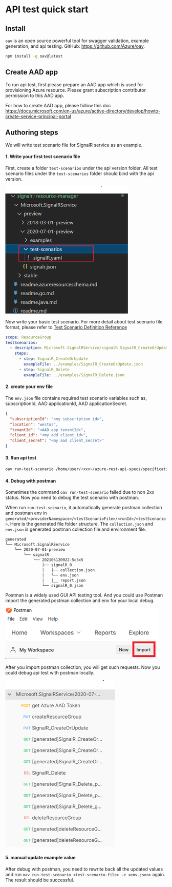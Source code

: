 <!--
 Copyright (c) 2021 Microsoft Corporation

 This software is released under the MIT License.
 https://opensource.org/licenses/MIT
-->

# API test quick start

## Install

`oav` is an open source powerful tool for swagger validation, example generation, and api testing. GitHub: https://github.com/Azure/oav.

```sh
npm install -g oav@latest
```

## Create AAD app

To run api test, first please prepare an AAD app which is used for provisioning Azure resource. Please grant subscription contributor permission to this AAD app.

For how to create AAD app, please follow this doc https://docs.microsoft.com/en-us/azure/active-directory/develop/howto-create-service-principal-portal

## Authoring steps

We will write test scenario file for SignalR service as an example.

#### 1. Write your first test scenario file

First, create a folder `test-scenarios` under the api version folder. All test scenario files under the `test-scenarios` folder should bind with the api version.

![](./folder-structure.png)

Now write your basic test scenario. For more detail about test scenario file format, please refer to
[Test Scenario Definition Reference](./TestDefinitionReference.md)

```yaml
scope: ResourceGroup
testScenarios:
  - description: Microsoft.SignalRService/signalR SignalR_CreateOrUpdate
    steps:
      - step: SignalR_CreateOrUpdate
        exampleFile: ../examples/SignalR_CreateOrUpdate.json
      - step: SignalR_Delete
        exampleFile: ../examples/SignalR_Delete.json
```

#### 2. create your env file

The `env.json` file contains required test scenario variables such as, subscriptionId, AAD applicationId, AAD applicationSecret.

```json
{
  "subscriptionId": "<my subscription id>",
  "location": "westus",
  "tenantId": "<AAD app tenantId>",
  "client_id": "<my add client_id>",
  "client_secret": "<my aad client_secret>"
}
```

#### 3. Run api test

```sh
oav run-test-scenario /home/user/<xxx>/azure-rest-api-specs/specification/signalr/resource-manager/Microsoft.SignalRService/preview/2020-07-01-preview/test-scenarios/signalR.yaml -e env.json
```

#### 4. Debug with postman

Sometimes the command `oav run-test-scenario` failed due to non 2xx status. Now you need to debug the test scenario with postman.

When run `run-test-scenario`, it automatically generate postman collection and postman env in `generated/<providerNamespace>/<testScenarioFile>/<runId>/<testScenario>`. Here is the generated file folder structure. The `collection.json` and `env.json` is generated postman collection file and environment file.

```
generated
└── Microsoft.SignalRService
    └── 2020-07-01-preview
        └── signalR
            └── 202105120922-5c3x5
                ├── signalR_0
                │   ├── collection.json
                │   └── env.json
                |   |__ report.json
                └── signalR_0.json
```

Postman is a widely used GUI API testing tool. And you could use Postman import the generated postman collection and env for your local debug.

![](./import-postman-collection.png)

After you import postman collection, you will get such requests. Now you could debug api test with postman locally.

![](./postman-collection-signalr.PNG)

#### 5. manual update example value

After debug with postman, you need to rewrite back all the updated values and run `oav run-test-scenario <test-scenario-file> -e <env.json>` again. The result should be successful.
